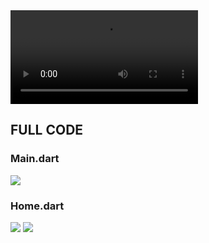 <video src="https://github.com/Krunxx/MobProg-Activity/assets/82696971/babb792f-c298-450f-8986-3e085d968373" controls>
  Your browser does not support the video tag.
</video>

<h2>FULL CODE</h2>
<h3>Main.dart</h3>
<img src = "https://github.com/Krunxx/MobProg-Activity/assets/82696971/d815b4c9-f955-4461-a139-0f280dbbefbb">

<h3>Home.dart</h3>
<img src = "https://github.com/Krunxx/MobProg-Activity/assets/82696971/b8f4e768-c44f-4bd6-b2cd-6dbfc9f7097a" >
<img src = "https://github.com/Krunxx/MobProg-Activity/assets/82696971/b078f0ef-7b4c-475a-b542-988be5e87091" >




